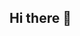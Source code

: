 ## Hi there 👋

<!--
**ronaldarcia/ronaldarcia** is a ✨ _special_ ✨ repository because its `README.md` (this file) appears on your GitHub profile.

Here are some ideas to get you started:

- 🔭 I’m currently working on as a Freelance Developer.
- 🌱 I’m currently learning Angular and Azure Developer Asociate.
- 👯 I’m looking to collaborate on health or sports projects.
- 🤔 I’m looking for help with a US based job!
- 💬 Ask me about life!
- 📫 How to reach me? I'm just a call away!
- 😄 Pronouns: Do you have anyone?
- ⚡ Fun fact: Life is so easy but we make it hard!
-->
